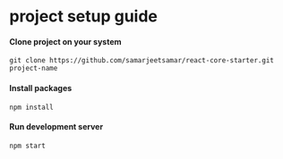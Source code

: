 # project setup guide

#### Clone project on your system

``` git clone https://github.com/samarjeetsamar/react-core-starter.git project-name ```

#### Install packages 

``` npm install ```

#### Run development server

``` npm start ```

